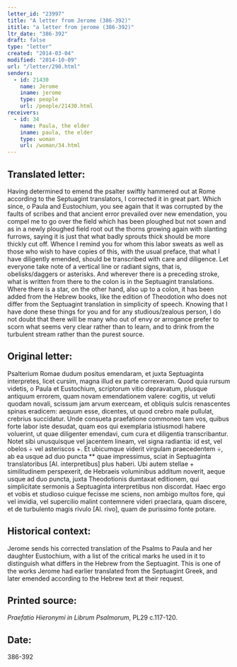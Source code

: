```yaml
---
letter_id: "23997"
title: "A letter from Jerome (386-392)"
ititle: "a letter from jerome (386-392)"
ltr_date: "386-392"
draft: false
type: "letter"
created: "2014-03-04"
modified: "2014-10-09"
url: "/letter/290.html"
senders:
  - id: 21430
    name: Jerome
    iname: jerome
    type: people
    url: /people/21430.html
receivers:
  - id: 34
    name: Paula, the elder
    iname: paula, the elder
    type: woman
    url: /woman/34.html
---
```

<h2> Translated letter:</h2>Having determined to emend the psalter swiftly hammered out at Rome according to the Septuagint translators, I corrected it in great part.  Which since, o Paula and Eustochium, you see again that it was corrupted by the faults of scribes and that ancient error prevailed over new emendation, you compel me to go over the field which has been ploughed but not sown and as in a newly ploughed field root out the thorns growing again with slanting furrows, saying it is just that what badly sprouts thick should be more thickly cut off.
Whence I remind you for whom this labor sweats as well as those who wish to have copies of this, with the usual preface, that what I have diligently emended, should be transcribed with care and diligence.  Let everyone take note of a vertical line or  radiant signs, that is, obelisks/daggers or asterisks.  And wherever there is a preceding stroke, what is written from there to the colon is in the Septuagint translations.  Where there is a star, on the other hand, also up to a colon, it has been added from the Hebrew books, like the edition of Theodotion who does not differ from the Septuagint translation in simplicity of speech.  Knowing that I have done these things for you and for any studious/zealous person, I do not doubt that there will be many who out of envy or arrogance prefer to scorn what seems very clear rather than to learn, and to drink from the turbulent stream rather than the purest source.
<h2 class="mt-4"> Original letter:</h2>Psalterium Romae dudum positus emendaram, et juxta Septuaginta interpretes, licet cursim, magna illud ex parte correxeram. Quod quia rursum videtis, o Paula et Eustochium, scriptorum vitio depravatum, plusque antiquum errorem, quam novam emendationem valere: cogitis, ut veluti quodam novali, scissum jam arvum exerceam, et obliquis sulcis renascentes spinas eradicem: aequum esse, dicentes, ut quod crebro male pullulat, crebrius succidatur. Unde consueta praefatione commoneo tam vos, quibus forte labor iste desudat, quam eos qui exemplaria istiusmodi habere voluerint, ut quae diligenter emendavi, cum cura et diligentia transcribantur. Notet sibi unusquisque vel jacentem lineam, vel signa radiantia: id est, vel obelos ÷ vel asteriscos +. Et ubicumque viderit virgulam praecedentem ÷, ab ea usque ad duo puncta ** quae impressimus, sciat in Septuaginta translatoribus [Al. interpretibus] plus haberi. Ubi autem stellae + similitudinem perspexerit, de Hebraeis voluminibus additum noverit, aeque usque ad duo puncta, juxta Theodotionis dumtaxat editionem, qui simplicitate sermonis a Septuaginta interpretibus non discordat. Haec ergo et vobis et studioso cuique fecisse me sciens, non ambigo multos fore, qui vel invidia, vel supercilio malint contemnere videri praeclara, quam discere, et de turbulento magis rivulo [Al. rivo], quam de purissimo fonte potare.
<h2 class="mt-4"> Historical context:</h2>Jerome sends his corrected translation of the Psalms to Paula and her daughter Eustochium, with a list of the critical marks he used in it to distinguish what differs in the Hebrew from the Septuagint.  This is one of the works Jerome had earlier translated from the Septuagint Greek, and later emended according to the Hebrew text at their request.
<h2 class="mt-4"> Printed source:</h2><p><em>Praefatio Hieronymi in Librum Psalmorum</em>, PL29 c.117-120.</p><h2 class="mt-4"> Date:</h2>386-392